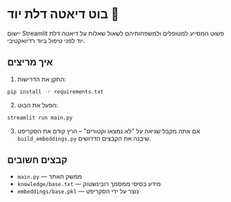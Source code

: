 # בוט דיאטה דלת יוד 🥗

יישום Streamlit פשוט המסייע למטופלים ולמשפחותיהם לשאול שאלות על דיאטה דלת יוד לפני טיפול ביוד רדיואקטיבי.

## איך מריצים

1. התקן את הדרישות:
```bash
pip install -r requirements.txt
```

2. הפעל את הבוט:
```bash
streamlit run main.py
```

3. אם אתה מקבל שגיאה על "לא נמצאו וקטורים" – הרץ קודם את הסקריפט `build_embeddings.py` שיבנה את הקבצים הדרושים.

## קבצים חשובים
- `main.py` — ממשק האתר
- `knowledge/base.txt` — מידע בסיסי ממסמך רובינשטוק
- `embeddings/base.pkl` — נוצר על ידי הסקריפט